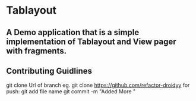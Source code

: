 # Tablayout
## A Demo application that is a simple implementation of Tablayout and View pager with fragments.

## Contributing Guidlines
git clone Url of branch
eg. git clone https://github.com/refactor-droidyy
for push:
git add file name
git commit -m "Added More "

